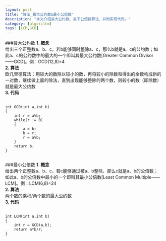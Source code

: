 ```yaml
---
layout: post
title: "算法_最大公约数&最小公倍数"
description: "本文介绍最大公约数、最下公倍数算法，并附实现代码。"
category: [algorithm]
tags: [LCM,GCD]
---
```


###最大公约数
**1. 概念**  
给出三个正整数a、b、c，若b能够同时整除a、c，那么b就是a、c的公约数；如此a、c的公约数中的最大的一个即叫其最大公约数[Greater Common Divisor——GCD]。例：GCD(12,8)=4  
**2. 算法**  
欧几里德算法：用较大的数除以较小的数，再将较小的除数和得出的余数构成新的一对数，继续做上面的除法，直到出现能够整除的两个数，则较小的数（即除数）就是最大公约数  
**3. 代码**
<pre class="prettyprint">
	<code class="language-cpp">
int GCD(int a,int b)
{
	int r = a%b;
	while(r != 0)
	{
		a = b;
		b = r;
		r = a%b;
	}
	return b;	
}
	</code>
</pre>
###最小公倍数
**1. 概念**	  
给出两个正整数a、b、c，若c能够通过被a、b整除，那么c就是a、b的公倍数；如此a、b的公倍数中最小的一个即叫其最小公倍数[Least Common Multiple——LCM]。例：LCM(6,8)=24  
**2. 算法**	
两个数的乘积/两个数的最大公约数  
**3. 代码**
<pre class="prettyprint">
	<code class="language-cpp">
int LCM(int a,int b)
{
	int r = GCD(a,b);
	return a*b/r;	
}
	</code>
</pre>